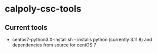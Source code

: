 # calpoly-csc-tools

## Current tools
- centos7-python3.X-install.sh - installs python (currently 3.11.8) and dependencies from source for centOS 7